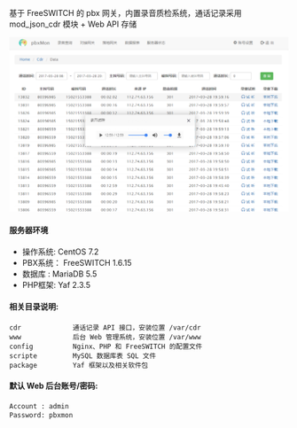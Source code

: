基于 FreeSWITCH 的 pbx 网关，内置录音质检系统，通话记录采用 mod_json_cdr 模块 + Web API 存储

![screenshot](./script/screenshot.png)

#### 服务器环境

- 操作系统: CentOS 7.2
- PBX系统： FreeSWITCH 1.6.15
- 数据库 :  MariaDB 5.5
- PHP框架:  Yaf 2.3.5

#### 相关目录说明:
```
cdr             通话记录 API 接口，安装位置 /var/cdr
www             后台 Web 管理系统，安装位置 /var/www
config          Nginx、PHP 和 FreeSWITCH 的配置文件
scripte         MySQL 数据库表 SQL 文件
package         Yaf 框架以及相关软件包
```

#### 默认 Web 后台账号/密码:
```
Account : admin
Password: pbxmon
```
